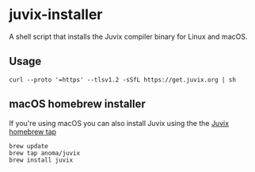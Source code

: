 # juvix-installer

A shell script that installs the Juvix compiler binary for Linux and macOS.

## Usage

``` shell
curl --proto '=https' --tlsv1.2 -sSfL https://get.juvix.org | sh
```

## macOS homebrew installer

If you're using macOS you can also install Juvix using the the [Juvix homebrew tap](https://github.com/anoma/homebrew-juvix)

``` shell
brew update
brew tap anoma/juvix
brew install juvix
```
